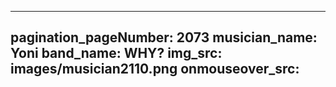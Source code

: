 ------
pagination_pageNumber: 2073
musician_name: Yoni
band_name: WHY?
img_src: images/musician2110.png
onmouseover_src: 
------